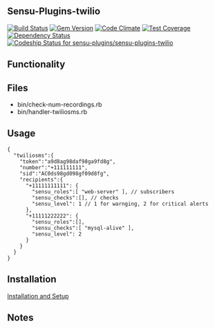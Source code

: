 ## Sensu-Plugins-twilio

[ ![Build Status](https://travis-ci.org/sensu-plugins/sensu-plugins-twilio.svg?branch=master)](https://travis-ci.org/sensu-plugins/sensu-plugins-twilio)
[![Gem Version](https://badge.fury.io/rb/sensu-plugins-twilio.svg)](http://badge.fury.io/rb/sensu-plugins-twilio)
[![Code Climate](https://codeclimate.com/github/sensu-plugins/sensu-plugins-twilio/badges/gpa.svg)](https://codeclimate.com/github/sensu-plugins/sensu-plugins-twilio)
[![Test Coverage](https://codeclimate.com/github/sensu-plugins/sensu-plugins-twilio/badges/coverage.svg)](https://codeclimate.com/github/sensu-plugins/sensu-plugins-twilio)
[![Dependency Status](https://gemnasium.com/sensu-plugins/sensu-plugins-twilio.svg)](https://gemnasium.com/sensu-plugins/sensu-plugins-twilio)
[ ![Codeship Status for sensu-plugins/sensu-plugins-twilio](https://codeship.com/projects/879f33a0-dc04-0132-6ddb-025863fcc952/status?branch=master)](https://codeship.com/projects/79857)

## Functionality

## Files
 * bin/check-num-recordings.rb
 * bin/handler-twiliosms.rb

## Usage

```
{
  "twiliosms":{
    "token":"a9d8ag98daf98ga9fd8g",
    "number":"+111111111",
    "sid":"AC0ds98gd098gf09d8fg",
    "recipients":{
      "+11111111111": {
        "sensu_roles":[ "web-server" ], // subscribers
        "sensu_checks":[], // checks
        "sensu_level": 1 // 1 for warnging, 2 for critical alerts
      },
      "+11111222222": {
        "sensu_roles":[],
        "sensu_checks":[ "mysql-alive" ],
        "sensu_level": 2
      }
    }
  }
}
```
## Installation

[Installation and Setup](https://github.com/sensu-plugins/documentation/blob/master/user_docs/installation_instructions.md)

## Notes
